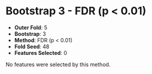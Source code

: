 # Bootstrap 3 - FDR (p < 0.01)

- **Outer Fold**: 5
- **Bootstrap**: 3
- **Method**: FDR (p < 0.01)
- **Fold Seed**: 48
- **Features Selected**: 0

No features were selected by this method.
